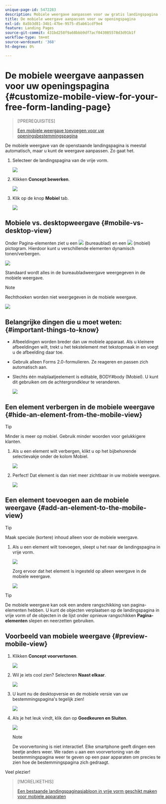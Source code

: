 ```yaml
---
unique-page-id: 5472283
description: Mobiele weergave aanpassen voor uw gratis landingspagina - Marketo Docs - Productdocumentatie
title: De mobiele weergave aanpassen voor uw openingspagina
exl-id: 8a5b3d81-34b1-47be-9575-d5ab61cdf9e4
feature: Landing Pages
source-git-commit: 431bd258f9a68bbb9df7acf043085578d3d91b1f
workflow-type: tm+mt
source-wordcount: '368'
ht-degree: 0%

---
```


# De mobiele weergave aanpassen voor uw openingspagina {#customize-mobile-view-for-your-free-form-landing-page}

>[!PREREQUISITES]
>
>[Een mobiele weergave toevoegen voor uw openingsbestemmingspagina](/help/marketo/product-docs/demand-generation/landing-pages/free-form-landing-pages/add-a-mobile-view-for-your-free-form-landing-page.md)

De mobiele weergave van de openstaande landingspagina is meestal automatisch, maar u kunt de weergave aanpassen. Zo gaat het.

1. Selecteer de landingspagina van de vrije vorm.

   ![](assets/selectlandingapge.jpg)

1. Klikken **Concept bewerken**.

   ![](assets/image2015-1-22-18-3a33-3a12.png)

1. Klik op de knop **Mobiel** tab.

   ![](assets/image2015-1-22-18-3a31-3a40.png)

## Mobiele vs. desktopweergave {#mobile-vs-desktop-view}

Onder Pagina-elementen ziet u een ![](assets/image2015-1-22-18-3a39-3a53.png) (bureaublad) en een ![](assets/image2015-1-22-18-3a40-3a31.png) (mobiel) pictogram. Hierdoor kunt u verschillende elementen dynamisch tonen/verbergen.

![](assets/image2015-5-21-15-3a9-3a34.png)

Standaard wordt alles in de bureaubladweergave weergegeven in de mobiele weergave.

>[!NOTE]
>
>Rechthoeken worden niet weergegeven in de mobiele weergave.

![](assets/image2015-5-21-15-3a12-3a2.png)

## Belangrijke dingen die u moet weten: {#important-things-to-know}

* Afbeeldingen worden breder dan uw mobiele apparaat. Als u kleinere afbeeldingen wilt, trekt u het tekstelement met tekstopmaak in en voegt u de afbeelding daar toe.
* Gebruik alleen Forms 2.0-formulieren. Ze reageren en passen zich automatisch aan.
* Slechts één malplaatjeelement is editable, BODY#body (Mobiel). U kunt dit gebruiken om de achtergrondkleur te veranderen.

  ![](assets/image2015-5-21-15-3a15-3a47.png)

## Een element verbergen in de mobiele weergave {#hide-an-element-from-the-mobile-view}

>[!TIP]
>
>Minder is meer op mobiel. Gebruik minder woorden voor gelukkigere klanten.

1. Als u een element wilt verbergen, klikt u op het bijbehorende selectievakje onder de kolom Mobiel.

   ![](assets/image2015-5-21-15-3a28-3a17.png)

1. Perfect! Dat element is dan niet meer zichtbaar in uw mobiele weergave.

   ![](assets/image2015-5-21-15-3a30-3a17.png)

## Een element toevoegen aan de mobiele weergave {#add-an-element-to-the-mobile-view}

>[!TIP]
>
>Maak speciale (kortere) inhoud alleen voor de mobiele weergave.

1. Als u een element wilt toevoegen, sleept u het naar de landingspagina in vrije vorm.

   ![](assets/image2015-5-21-15-3a32-3a22.png)

   Zorg ervoor dat het element is ingesteld op alleen weergave in de mobiele weergave.

   ![](assets/image2015-5-21-15-3a35-3a29.png)

>[!TIP]
>
>De mobiele weergave kan ook een andere rangschikking van pagina-elementen hebben. U kunt de objecten verplaatsen op de landingspagina in vrije vorm of de objecten in de lijst onder opnieuw rangschikken **Pagina-elementen** slepen en neerzetten gebruiken.

## Voorbeeld van mobiele weergave {#preview-mobile-view}

1. Klikken **Concept voorvertonen**.

   ![](assets/image2015-5-21-15-3a36-3a35.png)

1. Wil je iets cool zien? Selecteren **Naast elkaar**.

   ![](assets/image2015-1-22-20-3a2-3a15.png)

1. U kunt nu de desktopversie en de mobiele versie van uw bestemmingspagina&#39;s tegelijk zien!

   ![](assets/image2015-1-22-20-3a3-3a22.png)

1. Als je het leuk vindt, klik dan op **Goedkeuren en Sluiten**.

   ![](assets/image2015-1-22-20-3a5-3a36.png)

   >[!NOTE]
   >
   >De voorvertoning is niet interactief. Elke smartphone geeft dingen een beetje anders weer. We raden u aan een voorvertoning van de bestemmingspagina weer te geven op een paar apparaten om precies te zien hoe de bestemmingspagina zich gedraagt.

Veel plezier!

>[!MORELIKETHIS]
>
>[Een bestaande landingspaginasjabloon in vrije vorm geschikt maken voor mobiele apparaten](/help/marketo/product-docs/demand-generation/landing-pages/landing-page-templates/make-an-existing-free-form-landing-page-template-mobile-compatible.md)

